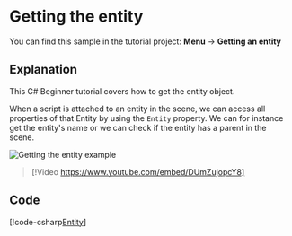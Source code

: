 # Getting the entity
You can find this sample in the tutorial project: **Menu** -> **Getting an entity**

## Explanation
This C# Beginner tutorial covers how to get the entity object.

When a script is attached to an entity in the scene, we can access all properties of that Entity by using the `Entity` property. We can for instance get the entity's name or we can check if the entity has a parent in the scene.

![Getting the entity example](media/getting-the-entity.webp)

> [!Video https://www.youtube.com/embed/DUmZujopcY8]

## Code
[!code-csharp[Entity](../../../../stride/samples/Tutorials/CSharpBeginner/CSharpBeginner/CSharpBeginner.Game/Code/GettingTheEntityDemo.cs)]